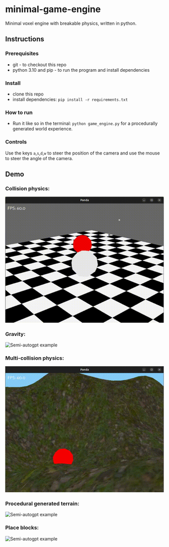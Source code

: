 # minimal-game-engine

Minimal voxel engine with breakable physics, written in python.

## Instructions

### Prerequisites

* git - to checkout this repo
* python 3.10 and pip - to run the program and install dependencies

### Install

* clone this repo
* install dependencies: `pip install -r requirements.txt`

### How to run

* Run it like so in the terminal: `python game_engine.py` for a procedurally generated world experience.

### Controls

Use the keys `a`,`s`,`d`,`w` to steer the position of the camera and use the mouse to steer the angle of the camera.

## Demo
### Collision physics:
![Semi-autogpt example](docs/demo.gif)

### Gravity:
![Semi-autogpt example](docs/demo2.gif)

### Multi-collision physics:
![Semi-autogpt example](docs/demo3.gif)

### Procedural generated terrain:
![Semi-autogpt example](docs/demo4.gif)

### Place blocks:
![Semi-autogpt example](docs/demo5.gif)
